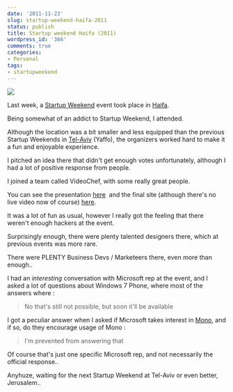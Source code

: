 ```yaml
---
date: '2011-11-23'
slug: startup-weekend-haifa-2011
status: publish
title: Startup weekend Haifa (2011)
wordpress_id: '366'
comments: true
categories:
- Personal
tags:
- startupweekend
---
```


![](/images/startup-weekend-haifa-logo.png)

Last week, a [Startup Weekend](http://startupweekend.org/) event took place in [Haifa](http://haifa.startupweekend.org/).

Being somewhat of an addict to Startup Weekend, I attended.

Although the location was a bit smaller and less equipped than the previous Startup Weekends in [Tel-Aviv](http://tel-aviv.startupweekend.org/) (Yaffo), the organizers worked hard to make it a fun and enjoyable experience.

I pitched an idea there that didn't get enough votes unfortunately, although I had a lot of positive response from people.

I joined a team called VideoChef, with some really great people.

You can see the presentation [here](http://www.youtube.com/watch?v=uaWF_bO0E-M)  and the final site (although there's no live video now of course) [here](http://videochef.us).

It was a lot of fun as usual, however I really got the feeling that there weren't enough hackers at the event.

Surprisingly enough, there were plenty talented designers there, which at previous events was more rare.

There were PLENTY Business Devs / Marketeers there, even more than enough..

I had an *interesting* conversation with Microsoft rep at the event, and I asked a lot of questions about Windows 7 Phone, where most of the answers where :

> No that's still not possible, but soon it'll be available

I got a peculiar answer when I asked if Microsoft takes interest in [Mono](http://mono-project.com/Main_Page), and if so, do they encourage usage of Mono :

> I'm prevented from answering that

Of course that's just one specific Microsoft rep, and not necessarily the official response..

Anyhuze, waiting for the next Startup Weekend at Tel-Aviv or even better, Jerusalem..

